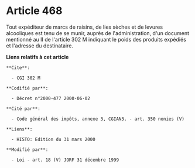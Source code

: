 # Article 468

Tout expéditeur de marcs de raisins, de lies sèches et de levures alcooliques est tenu de se munir, auprès de
l'administration, d'un document mentionné au II de l'article 302 M indiquant le poids des produits expédiés et l'adresse du
destinataire.

**Liens relatifs à cet article**

	**Cite**:

	  - CGI 302 M

	**Codifié par**:

	  - Décret n°2000-477 2000-06-02

	**Cité par**:

	  - Code général des impôts, annexe 3, CGIAN3. - art. 350 nonies (V)

	**Liens**:

	  - HISTO: Edition du 31 mars 2000

	**Modifié par**:

	  - Loi - art. 18 (V) JORF 31 décembre 1999
